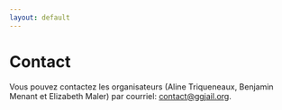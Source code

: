 ```yaml
---
layout: default
---
```


# Contact

Vous pouvez contactez les organisateurs (Aline Triqueneaux, Benjamin Menant et Elizabeth Maler)
par courriel: [contact@ggjail.org](mailto:contact@ggjail.org).


